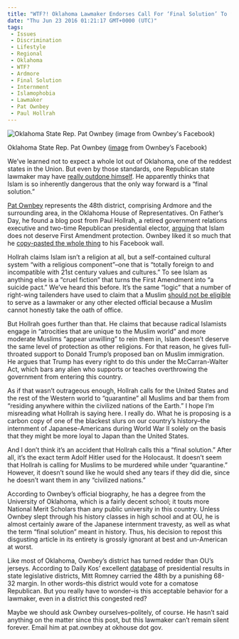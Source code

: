 ```yaml
---
title: "WTF?! Oklahoma Lawmaker Endorses Call For ‘Final Solution’ To ‘Radical Islam’"
date: "Thu Jun 23 2016 01:21:17 GMT+0000 (UTC)"
tags: 
 - Issues
 - Discrimination
 - Lifestyle
 - Regional
 - Oklahoma
 - WTF?
 - Ardmore
 - Final Solution
 - Internment
 - Islamophobia
 - Lawmaker
 - Pat Ownbey
 - Paul Hollrah
---
```

<p><!-- Quick Adsense WordPress Plugin: http://quicksense.net/ --></p><div id="attachment_138711" style="width: 610px" class="wp-caption aligncenter"><img class="size-large wp-image-138711" src="//i1.wp.com/cdn.liberalamerica.org/wp-content/uploads/2016/06/Pat-Ownbey-600x450.jpg?resize=600%2C450" alt="Oklahoma State Rep. Pat Ownbey (image from Ownbey&apos;s Facebook)" srcset="http://cdn.liberalamerica.org/wp-content/uploads/2016/06/Pat-Ownbey.jpg 600w, http://cdn.liberalamerica.org/wp-content/uploads/2016/06/Pat-Ownbey.jpg 64w, http://cdn.liberalamerica.org/wp-content/uploads/2016/06/Pat-Ownbey.jpg 350w, http://cdn.liberalamerica.org/wp-content/uploads/2016/06/Pat-Ownbey.jpg 768w, http://cdn.liberalamerica.org/wp-content/uploads/2016/06/Pat-Ownbey.jpg 795w, http://cdn.liberalamerica.org/wp-content/uploads/2016/06/Pat-Ownbey.jpg 960w" sizes="(max-width: 600px) 100vw, 600px" data-recalc-dims="1">
<p class="wp-caption-text">Oklahoma State Rep. Pat Ownbey (<a href="https://www.facebook.com/photo.php?fbid=10205031940541372&amp;set=a.1178375622730.2025973.1328335694&amp;type=3&amp;permPage=1" onclick="__gaTracker(&apos;send&apos;, &apos;event&apos;, &apos;outbound-article&apos;, &apos;https://www.facebook.com/photo.php?fbid=10205031940541372&amp;set=a.1178375622730.2025973.1328335694&amp;type=3&amp;permPage=1&apos;, &apos;image&apos;);">image</a> from Ownbey&#x2019;s Facebook)</p>
</div><p>We&#x2019;ve learned not to expect a whole lot out of Oklahoma, one of the reddest states in the Union. But even by those standards, one Republican state lawmaker may have <a href="http://thinkprogress.org/politics/2016/06/21/3790697/oklahoma-lawmaker-islam-final-solution/" onclick="__gaTracker(&apos;send&apos;, &apos;event&apos;, &apos;outbound-article&apos;, &apos;http://thinkprogress.org/politics/2016/06/21/3790697/oklahoma-lawmaker-islam-final-solution/&apos;, &apos;really outdone himself&apos;);">really outdone himself</a>. He apparently thinks that Islam&#xA0;is so inherently dangerous that the only way forward is a &#x201C;final solution.&#x201D;</p><p><a href="http://www.okhouse.gov/District.aspx?District=48" onclick="__gaTracker(&apos;send&apos;, &apos;event&apos;, &apos;outbound-article&apos;, &apos;http://www.okhouse.gov/District.aspx?District=48&apos;, &apos;Pat Ownbey&apos;);">Pat Ownbey</a> represents the 48th district, comprising Ardmore and the surrounding area, in the Oklahoma House of Representatives. On Father&#x2019;s Day, he found a blog post from Paul Hollrah, a retired government relations executive and two-time Republican presidential elector, <a href="http://www.orderofephors.com/?p=2350" onclick="__gaTracker(&apos;send&apos;, &apos;event&apos;, &apos;outbound-article&apos;, &apos;http://www.orderofephors.com/?p=2350&apos;, &apos;arguing&apos;);">arguing</a> that Islam does not deserve First Amendment protection. Ownbey liked it so much that he <a href="https://www.facebook.com/pat.ownbey/posts/10206644960185855" onclick="__gaTracker(&apos;send&apos;, &apos;event&apos;, &apos;outbound-article&apos;, &apos;https://www.facebook.com/pat.ownbey/posts/10206644960185855&apos;, &apos;copy-pasted the whole thing&apos;);">copy-pasted the whole thing</a> to his Facebook wall.</p><p>Hollrah claims&#xA0;Islam isn&#x2019;t a religion at all, but a self-contained cultural system &#x201C;with a religious component&#x201D;&#x2013;one that is &#x201C;totally foreign to and incompatible with 21st century values and cultures.&#x201D; To see Islam as anything else is a &#x201C;cruel fiction&#x201D; that turns the First Amendment into &#x201C;a suicide pact.&#x201D;&#xA0;We&#x2019;ve heard this before. It&#x2019;s the same &#x201C;logic&#x201D; that a number of right-wing tailenders have used to claim that&#xA0;a Muslim <a href="http://www.liberalamerica.org/2015/02/24/larry-klayman-thinks-obama-cant-honestly-take-oath-of-office-because-hes-a-muslim/">should not be eligible</a> to serve as a lawmaker or any other elected official because a Muslim cannot honestly take the oath of office.</p><p>But Hollrah goes further than that. He claims that because radical Islamists engage in &#x201C;atrocities that are unique to the Muslim world&#x201D; and more moderate Muslims &#x201C;appear unwilling&#x201D; to rein them in, Islam doesn&#x2019;t deserve the same level of protection as other religions. For that reason, he gives full-throated support to Donald Trump&#x2019;s proposed ban on Muslim immigration. He argues that Trump has every right to do this under the McCarran-Walter Act, which bars any alien who supports or teaches overthrowing the government from entering this country.</p><p>As if that wasn&#x2019;t outrageous enough, Hollrah calls for the United States and the rest of the Western world to&#xA0;&#x201C;quarantine&#x201D; all Muslims and bar them from &#x201C;residing anywhere within the civilized nations of the Earth.&#x201D;&#xA0;I hope I&#x2019;m misreading what Hollrah is saying here. I really do. What he is proposing is a carbon copy of one of the&#xA0;blackest slurs&#xA0;on our country&#x2019;s history&#x2013;the internment of Japanese-Americans during World War II solely on the basis that they might be more loyal to Japan than the United States.</p><p>And I don&#x2019;t think it&#x2019;s an accident that Hollrah calls this a &#x201C;final solution.&#x201D; After all, it&#x2019;s the exact term Adolf Hitler used for the Holocaust. It doesn&#x2019;t seem that Hollrah is calling for Muslims to be murdered while under &#x201C;quarantine.&#x201D; However, it doesn&#x2019;t sound like he would shed any tears if they did die, since he doesn&#x2019;t want them in any &#x201C;civilized nations.&#x201D;</p><p>According to Ownbey&#x2019;s&#xA0;official biography, he has a degree from the University of Oklahoma, which is a fairly decent school; it touts more National Merit Scholars than any public university in this country.&#xA0;Unless Ownbey slept through his history classes in high school and at OU, he is almost certainly aware of the Japanese internment travesty, as well as what the term &#x201C;final solution&#x201D; meant in history. Thus, his decision to repost this disgusting article in its entirety is grossly ignorant at best and un-American at worst.</p><p><!-- Quick Adsense WordPress Plugin: http://quicksense.net/ --></p><p>Like most of Oklahoma, Ownbey&#x2019;s district has turned&#xA0;redder than OU&#x2019;s jerseys. According to Daily Kos&#x2019; excellent <a href="https://docs.google.com/spreadsheets/d/1YZRfFiCDBEYB7M18fDGLH8IrmyMQGdQKqpOu9lLvmdo/edit#gid=314107695" onclick="__gaTracker(&apos;send&apos;, &apos;event&apos;, &apos;outbound-article&apos;, &apos;https://docs.google.com/spreadsheets/d/1YZRfFiCDBEYB7M18fDGLH8IrmyMQGdQKqpOu9lLvmdo/edit#gid=314107695&apos;, &apos;database&apos;);">database</a> of presidential results in state legislative districts, Mitt Romney carried the 48th by a punishing 68-32 margin. In other words&#x2013;this district would vote for a comatose Republican. But you really have to wonder&#x2013;is this acceptable behavior for a lawmaker, even in a district this congested red?</p><p>Maybe we should ask Ownbey ourselves&#x2013;politely, of course. He hasn&#x2019;t said anything on the matter since this post, but this lawmaker&#xA0;can&#x2019;t remain silent forever. Email him at pat.ownbey at okhouse dot gov.</p><div style="font-size:0px;height:0px;line-height:0px;margin:0;padding:0;clear:both"></div>